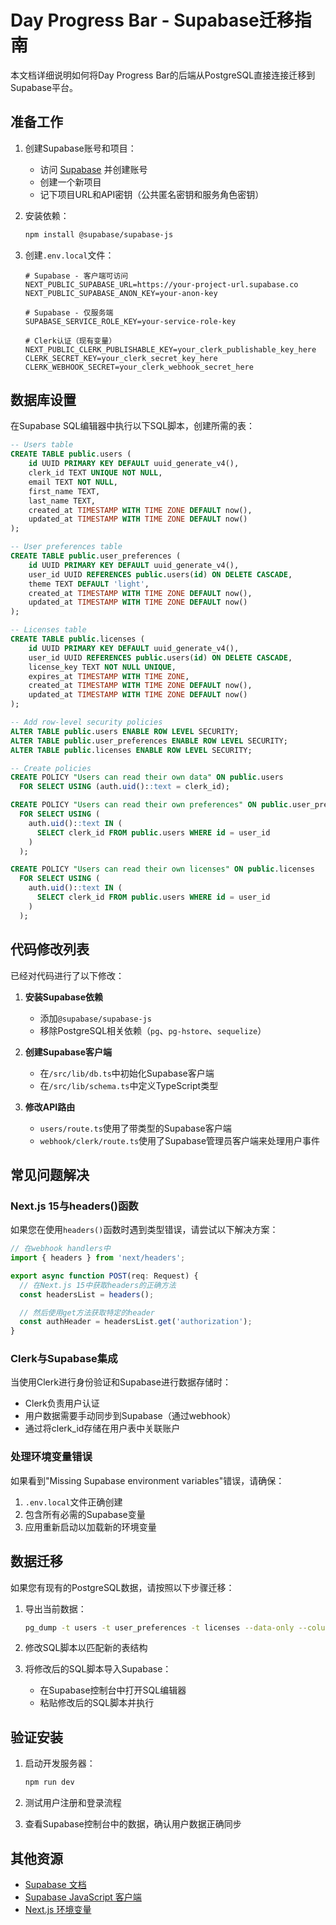 # Day Progress Bar - Supabase迁移指南

本文档详细说明如何将Day Progress Bar的后端从PostgreSQL直接连接迁移到Supabase平台。

## 准备工作

1. 创建Supabase账号和项目：
   - 访问 [Supabase](https://supabase.com) 并创建账号
   - 创建一个新项目
   - 记下项目URL和API密钥（公共匿名密钥和服务角色密钥）

2. 安装依赖：
   ```bash
   npm install @supabase/supabase-js
   ```

3. 创建`.env.local`文件：
   ```
   # Supabase - 客户端可访问
   NEXT_PUBLIC_SUPABASE_URL=https://your-project-url.supabase.co
   NEXT_PUBLIC_SUPABASE_ANON_KEY=your-anon-key

   # Supabase - 仅服务端
   SUPABASE_SERVICE_ROLE_KEY=your-service-role-key

   # Clerk认证（现有变量）
   NEXT_PUBLIC_CLERK_PUBLISHABLE_KEY=your_clerk_publishable_key_here
   CLERK_SECRET_KEY=your_clerk_secret_key_here
   CLERK_WEBHOOK_SECRET=your_clerk_webhook_secret_here
   ```

## 数据库设置

在Supabase SQL编辑器中执行以下SQL脚本，创建所需的表：

```sql
-- Users table
CREATE TABLE public.users (
    id UUID PRIMARY KEY DEFAULT uuid_generate_v4(),
    clerk_id TEXT UNIQUE NOT NULL,
    email TEXT NOT NULL,
    first_name TEXT,
    last_name TEXT,
    created_at TIMESTAMP WITH TIME ZONE DEFAULT now(),
    updated_at TIMESTAMP WITH TIME ZONE DEFAULT now()
);

-- User preferences table
CREATE TABLE public.user_preferences (
    id UUID PRIMARY KEY DEFAULT uuid_generate_v4(),
    user_id UUID REFERENCES public.users(id) ON DELETE CASCADE,
    theme TEXT DEFAULT 'light',
    created_at TIMESTAMP WITH TIME ZONE DEFAULT now(),
    updated_at TIMESTAMP WITH TIME ZONE DEFAULT now()
);

-- Licenses table
CREATE TABLE public.licenses (
    id UUID PRIMARY KEY DEFAULT uuid_generate_v4(),
    user_id UUID REFERENCES public.users(id) ON DELETE CASCADE,
    license_key TEXT NOT NULL UNIQUE,
    expires_at TIMESTAMP WITH TIME ZONE,
    created_at TIMESTAMP WITH TIME ZONE DEFAULT now(),
    updated_at TIMESTAMP WITH TIME ZONE DEFAULT now()
);

-- Add row-level security policies
ALTER TABLE public.users ENABLE ROW LEVEL SECURITY;
ALTER TABLE public.user_preferences ENABLE ROW LEVEL SECURITY;
ALTER TABLE public.licenses ENABLE ROW LEVEL SECURITY;

-- Create policies
CREATE POLICY "Users can read their own data" ON public.users
  FOR SELECT USING (auth.uid()::text = clerk_id);

CREATE POLICY "Users can read their own preferences" ON public.user_preferences
  FOR SELECT USING (
    auth.uid()::text IN (
      SELECT clerk_id FROM public.users WHERE id = user_id
    )
  );

CREATE POLICY "Users can read their own licenses" ON public.licenses
  FOR SELECT USING (
    auth.uid()::text IN (
      SELECT clerk_id FROM public.users WHERE id = user_id
    )
  );
```

## 代码修改列表

已经对代码进行了以下修改：

1. **安装Supabase依赖**
   - 添加`@supabase/supabase-js`
   - 移除PostgreSQL相关依赖（`pg`、`pg-hstore`、`sequelize`）

2. **创建Supabase客户端**
   - 在`/src/lib/db.ts`中初始化Supabase客户端
   - 在`/src/lib/schema.ts`中定义TypeScript类型

3. **修改API路由**
   - `users/route.ts`使用了带类型的Supabase客户端
   - `webhook/clerk/route.ts`使用了Supabase管理员客户端来处理用户事件

## 常见问题解决

### Next.js 15与headers()函数
如果您在使用`headers()`函数时遇到类型错误，请尝试以下解决方案：

```typescript
// 在webhook handlers中
import { headers } from 'next/headers';

export async function POST(req: Request) {
  // 在Next.js 15中获取headers的正确方法
  const headersList = headers();

  // 然后使用get方法获取特定的header
  const authHeader = headersList.get('authorization');
}
```

### Clerk与Supabase集成
当使用Clerk进行身份验证和Supabase进行数据存储时：
- Clerk负责用户认证
- 用户数据需要手动同步到Supabase（通过webhook）
- 通过将clerk_id存储在用户表中关联账户

### 处理环境变量错误
如果看到"Missing Supabase environment variables"错误，请确保：
1. `.env.local`文件正确创建
2. 包含所有必需的Supabase变量
3. 应用重新启动以加载新的环境变量

## 数据迁移

如果您有现有的PostgreSQL数据，请按照以下步骤迁移：

1. 导出当前数据：
   ```bash
   pg_dump -t users -t user_preferences -t licenses --data-only --column-inserts your_db > data.sql
   ```

2. 修改SQL脚本以匹配新的表结构

3. 将修改后的SQL脚本导入Supabase：
   - 在Supabase控制台中打开SQL编辑器
   - 粘贴修改后的SQL脚本并执行

## 验证安装

1. 启动开发服务器：
   ```bash
   npm run dev
   ```

2. 测试用户注册和登录流程

3. 查看Supabase控制台中的数据，确认用户数据正确同步

## 其他资源

- [Supabase 文档](https://supabase.com/docs)
- [Supabase JavaScript 客户端](https://supabase.com/docs/reference/javascript/start)
- [Next.js 环境变量](https://nextjs.org/docs/basic-features/environment-variables)
